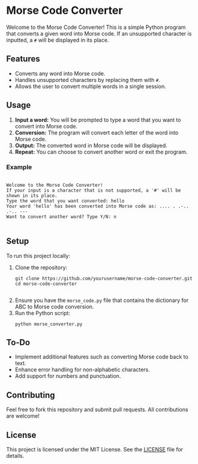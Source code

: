 <h1>Morse Code Converter</h1>

<p>Welcome to the Morse Code Converter! This is a simple Python program that converts a given word into Morse code. If an unsupported character is inputted, a <code>#</code> will be displayed in its place.</p>

<h2>Features</h2>

<ul>
  <li>Converts any word into Morse code.</li>
  <li>Handles unsupported characters by replacing them with <code>#</code>.</li>
  <li>Allows the user to convert multiple words in a single session.</li>
</ul>

<h2>Usage</h2>

<ol>
  <li><strong>Input a word:</strong> You will be prompted to type a word that you want to convert into Morse code.</li>
  <li><strong>Conversion:</strong> The program will convert each letter of the word into Morse code.</li>
  <li><strong>Output:</strong> The converted word in Morse code will be displayed.</li>
  <li><strong>Repeat:</strong> You can choose to convert another word or exit the program.</li>
</ol>

<h3>Example</h3>

<pre>
<code>
Welcome to the Morse Code Converter!
If your input is a character that is not supported, a '#' will be shown in its place.
Type the word that you want converted: hello
Your word 'hello' has been converted into Morse code as: .... . .-.. .-.. --- 
Want to convert another word? Type Y/N: n
</code>
</pre>

<h2>Setup</h2>

<p>To run this project locally:</p>

<ol>
  <li>Clone the repository:</li>
  <pre><code>git clone https://github.com/yourusername/morse-code-converter.git
cd morse-code-converter
  </code></pre>
  <li>Ensure you have the <code>morse_code.py</code> file that contains the dictionary for ABC to Morse code conversion.</li>
  <li>Run the Python script:</li>
  <pre><code>python morse_converter.py</code></pre>
</ol>

<h2>To-Do</h2>

<ul>
  <li>Implement additional features such as converting Morse code back to text.</li>
  <li>Enhance error handling for non-alphabetic characters.</li>
  <li>Add support for numbers and punctuation.</li>
</ul>

<h2>Contributing</h2>

<p>Feel free to fork this repository and submit pull requests. All contributions are welcome!</p>

<h2>License</h2>

<p>This project is licensed under the MIT License. See the <a href="LICENSE">LICENSE</a> file for details.</p>
